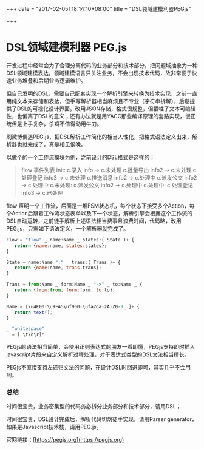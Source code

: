 +++
date = "2017-02-05T18:14:10+08:00"
title = "DSL领域建模利器PEGjs"

+++



# DSL领域建模利器 PEG.js

开发过程中经常会为了合理分离代码的业务部分和技术部分，把问题域抽象为一种DSL领域建模表达，领域建模语言只关注业务，不会出现技术代码，故非常便于快速业务堆叠和后期业务逻辑维护。

但自己发明的DSL，需要自己配套实现一个解析引擎来转换为技术实现，之前一直用纯文本来存储和表达，但手写解析器相当麻烦且不专业（字符串拆解），后期提供了DSL的可视化设计界面，改用JSON存储，格式很规整，但牺牲了文本可编辑性，也偏离了DSL的意义；还有办法就是用YACC那些编译原理的套路实现，很正统但是上手复杂，杀鸡不值得动用牛刀。

刷微博偶遇PEG.js，把DSL解析工作简化的相当人性化，把格式语法定义出来，解析器也就完成了，真是相见恨晚。

以做个的一个工作流模块为例，之前设计的DSL格式是这样的：

> flow 事件列表
> init:
>    c.录入 info -> c.未处理
>    c.批量导出 info2 -> c.未处理
>    c.处理登记 info3 -> c.未处理
>    c.推送消息 info2 -> c.处理中
>    c.派发公文 info2 -> c.处理中
> c.未处理:
>    c.派发公文 info2 -> c.处理中
> c.处理中:
>    c.处理登记 info3 -> c.已处理

flow 声明一个工作流，后面是一堆FSM状态机，每个状态下接受多个Action，每个Action后跟着工作流状态表单以及下一个状态，解析引擎会根据这个工作流的DSL自动运转，之前徒手解析上述语法相当费事且浪费时间，代码略，改用PEG.js，只需如下语法定义，一个解析器就完成了。

```javascript
Flow = "flow" _ name:Name _ states:( State )+ {
   return {name:name, states:states};
}

State = name:Name ":" _ trans:( Trans )+ {
   return {name:name, trans:trans};
}

Trans = from:Name _ form:Name _ "->" _ to:Name _ {
   return {from:from, form:form, to:to};
}

Name = [\u4E00-\u9FA5\uf900-\ufa2da-zA-Z0-9_.]+ {
   return text();
}

_ "whitespace"
  = [ \t\n\r]*
```

PEGjs的语法相当简单，会使用正则表达式的朋友一看即懂，PEGjs支持即时插入javascript片段来自定义解析过程处理，对于表达式类型的DSL文法相当擅长。

PEGjs不直接支持左递归文法的问题，在设计DSL时回避即可，其实几乎不会用到。

### 总结

时间很宝贵，业务密集型的代码务必拆分业务部分和技术部分，请用DSL；

时间很宝贵，DSL设计完成后，解析代码切勿徒手实现，请用Parser generator，如果是Javascript技术栈，请用PEG.js。

官网链接：[https://pegjs.org](https://pegjs.org)
